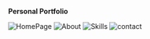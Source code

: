  **Personal Portfolio**
 
![HomePage](https://github.com/kiranpatil14/my_profile/assets/164550550/b3111db4-e4e4-4e6b-ac76-12a2083b6a8c)
![About](https://github.com/kiranpatil14/my_profile/assets/164550550/f696c0d0-1691-4fa8-863e-a12d699a3423)
![Skills](https://github.com/kiranpatil14/my_profile/assets/164550550/a85c28d0-a622-46fe-9f98-95ca80426092)
![contact](https://github.com/kiranpatil14/my_profile/assets/164550550/2fc4fb12-b5e1-4f8d-b575-85108f270331)
